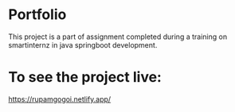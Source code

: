 # Portfolio
This project is a part of assignment completed during a training on smartinternz in java springboot development.

# To see the project live:

https://rupamgogoi.netlify.app/
